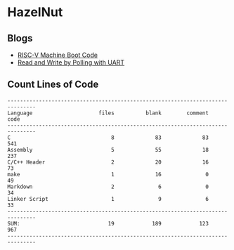 # HazelNut

## Blogs

- [RISC-V Machine Boot Code](https://lingkkang.github.io/2023/02/23/boot-risc-v/)
- [Read and Write by Polling with UART](https://lingkkang.github.io/2023/02/28/polling-read-write/)

## Count Lines of Code

```
-------------------------------------------------------------------------------
Language                     files          blank        comment           code
-------------------------------------------------------------------------------
C                                8             83             83            541
Assembly                         5             55             18            237
C/C++ Header                     2             20             16             73
make                             1             16              0             49
Markdown                         2              6              0             34
Linker Script                    1              9              6             33
-------------------------------------------------------------------------------
SUM:                            19            189            123            967
-------------------------------------------------------------------------------
```
